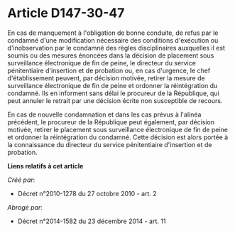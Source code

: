# Article D147-30-47

En cas de manquement à l'obligation de bonne conduite, de refus par le condamné d'une modification nécessaire des conditions
d'exécution ou d'inobservation par le condamné des règles disciplinaires auxquelles il est soumis ou des mesures énoncées
dans la décision de placement sous surveillance électronique de fin de peine, le directeur du service pénitentiaire
d'insertion et de probation ou, en cas d'urgence, le chef d'établissement peuvent, par décision motivée, retirer la mesure de
surveillance électronique de fin de peine et ordonner la réintégration du condamné. Ils en informent sans délai le procureur
de la République, qui peut annuler le retrait par une décision écrite non susceptible de recours. 

En cas de nouvelle condamnation et dans les cas prévus à l'alinéa précédent, le procureur de la République peut également,
par décision motivée, retirer le placement sous surveillance électronique de fin de peine et ordonner la réintégration du
condamné. Cette décision est alors portée à la connaissance du directeur du service pénitentiaire d'insertion et de
probation.

**Liens relatifs à cet article**

_Créé par_:

  - Décret n°2010-1278 du 27 octobre 2010 - art. 2

_Abrogé par_:

  - Décret n°2014-1582 du 23 décembre 2014 - art. 11
